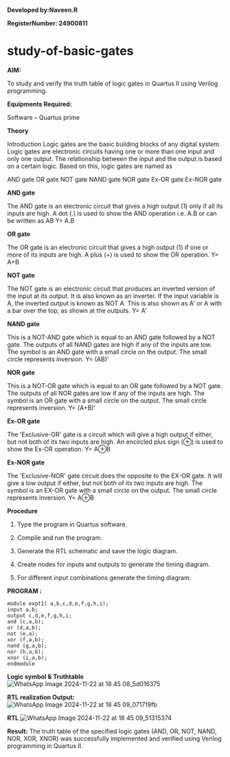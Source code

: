 **Developed by:Naveen.R**
 
**RegisterNumber: 24900811**

# study-of-basic-gates

**AIM:** 

To study and verify the truth table of logic gates in Quartus II using Verilog programming.

**Equipments Required:**

Software – Quartus prime 

**Theory**

Introduction Logic gates are the basic building blocks of any digital system. Logic gates are electronic circuits having one or more than one input and only one output. The relationship between the input and the output is based on a certain logic. Based on this, logic gates are named as

AND gate OR gate NOT gate NAND gate NOR gate Ex-OR gate Ex-NOR gate

**AND gate**

The AND gate is an electronic circuit that gives a high output (1) only if all its inputs are high. A dot (.) is used to show the AND operation i.e. A.B or can be written as AB
Y= A.B

**OR gate** 

The OR gate is an electronic circuit that gives a high output (1) if one or more of its inputs are high. A plus (+) is used to show the OR operation.
Y= A+B

**NOT gate**

The NOT gate is an electronic circuit that produces an inverted version of the input at its output. It is also known as an inverter. If the input variable is A, the inverted output is known as NOT A. This is also shown as A' or A with a bar over the top, as shown at the outputs.
Y= A'

**NAND gate**

This is a NOT-AND gate which is equal to an AND gate followed by a NOT gate. The outputs of all NAND gates are high if any of the inputs are low. The symbol is an AND gate with a small circle on the output. The small circle represents inversion.
Y= (AB)’

**NOR gate**

This is a NOT-OR gate which is equal to an OR gate followed by a NOT gate. The outputs of all NOR gates are low if any of the inputs are high. The symbol is an OR gate with a small circle on the output. The small circle represents inversion.
Y= (A+B)’

**Ex-OR gate**

The 'Exclusive-OR' gate is a circuit which will give a high output if either, but not both of its two inputs are high. An encircled plus sign (⊕) is used to show the Ex-OR operation.
Y= A⊕B

**Ex-NOR gate**

The 'Exclusive-NOR' gate circuit does the opposite to the EX-OR gate. It will give a low output if either, but not both of its two inputs are high. The symbol is an EX-OR gate with a small circle on the output. The small circle represents inversion.
Y= A⊕B

**Procedure** 

1.	Type the program in Quartus software.

2.	Compile and run the program.

3.	Generate the RTL schematic and save the logic diagram.

4.	Create nodes for inputs and outputs to generate the timing diagram.

5.	For different input combinations generate the timing diagram.


**PROGRAM :**
```
module expt1( a,b,c,d,e,f,g,h,i);
input a,b;
output c,d,e,f,g,h,i;
and (c,a,b);
or (d,a,b);
not (e,a);
xor (f,a,b);
nand (g,a,b);
nor (h,a,b);
xnor (i,a,b);
endmodule

```

 
**Logic symbol & Truthtable**
![WhatsApp Image 2024-11-22 at 18 45 08_5d016375](https://github.com/user-attachments/assets/31c62ebd-c4ff-4d83-849f-8732a8205c71)


**RTL realization Output:** 
![WhatsApp Image 2024-11-22 at 18 45 09_071719fb](https://github.com/user-attachments/assets/682b42c8-fe1b-4625-b61a-fcf5d78dd655)



**RTL**
![WhatsApp Image 2024-11-22 at 18 45 09_51315374](https://github.com/user-attachments/assets/347734a0-da98-416e-957f-01f1d2a0c4d6)



**Result:**
The truth table of the specified logic gates (AND, OR, NOT, NAND, NOR, XOR, XNOR)
 was successfully implemented and verified using Verilog programming in Quartus II.


